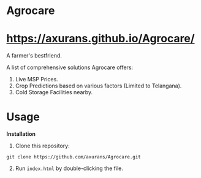 # Agrocare 
# https://axurans.github.io/Agrocare/

A farmer's bestfriend. 

A list of comprehensive solutions Agrocare offers:

1. Live MSP Prices.
2. Crop Predictions based on various factors (Limited to Telangana).
3. Cold Storage Facilities nearby.

# Usage

**Installation**
1. Clone this repository:

```git clone https://github.com/axurans/Agrocare.git```

2. Run ```index.html``` by double-clicking the file.
